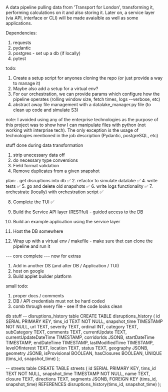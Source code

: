 A data pipeline pulling data from 'Transport for London', transforming it, performing calculations on it and also storing it. Later on, a service layer (via API, interface or CLI) will be made avaialble as well as some applications. 

Dependencies:
1. requests
2. pydantic 
3. postgres - set up a db (if locally)
4. pytest

todo: 
1. Create a setup script for anyones cloning the repo (or just provide a way to manage it)
2. Maybe also add a setup for a virtual env? 
3. For our orchestration, we can provide params which configure how the pipeline operates (rolling window size, fetch times, logs --verbose, etc)
4. abstract away file management with a datalake_manager.py file (to clean up code and simulate S3)

note: I avoided using any of the enterprise technologies as the purpose of this project was to show how I can manipulate files with python (not working with interprise tech). The only exception is the usage of technologies mentioned in the job description (Pydantic, postgreSQL, etc)


stuff done during data transformation
1. strip unecessary data off
2. do necessary type conversions
3. Field format validation
4. Remove duplicates from a given snapshot


plan: 
. get disruptions into db ✅
2. refactor to simulate datalake ✅
4. write tests ✅
5. go and delete old snapshots ✅
6. write logs functionality ✅
7. orchestrate (locally) with orchestration script ✅

8. Complete the TUI ✅
9. Build the Service API layer (RESTful) - guided access to the DB
10. Build an example application using the service layer

11. Host the DB somewhere
12. Wrap up with a virtual env / makefile - make sure thet can clone the pipeline and run it

--- core complete --- now for extras
1. Add in another DS (and alter DB / Application / TUI)
2. host on google
3. Build applet builder platform

small todo:
1) proper docs / comments
2) DB / API credentials must not be hard coded
3) comb through every file - see if the code looks clean



db stuff
-- disruptions_history table
CREATE TABLE disruptions_history (
    id SERIAL PRIMARY KEY,
    tims_id TEXT NOT NULL,
    snapshot_time TIMESTAMP NOT NULL,
    url TEXT,
    severity TEXT,
    ordinal INT,
    category TEXT,
    subCategory TEXT,
    comments TEXT,
    currentUpdate TEXT,
    currentUpdateDateTime TIMESTAMP,
    corridorIds JSONB,
    startDateTime TIMESTAMP,
    endDateTime TIMESTAMP,
    lastModifiedTime TIMESTAMP,
    levelOfInterest TEXT,
    location TEXT,
    status TEXT,
    geography JSONB,
    geometry JSONB,
    isProvisional BOOLEAN,
    hasClosures BOOLEAN,
    UNIQUE (tims_id, snapshot_time)
);

-- streets table
CREATE TABLE streets (
    id SERIAL PRIMARY KEY,
    tims_id TEXT NOT NULL,
    snapshot_time TIMESTAMP NOT NULL,
    name TEXT,
    closure TEXT,
    directions TEXT,
    segments JSONB,
    FOREIGN KEY (tims_id, snapshot_time) REFERENCES disruptions_history(tims_id, snapshot_time)
);




